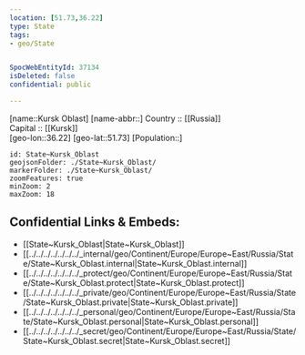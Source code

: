 ```yaml
---
location: [51.73,36.22] 
type: State
tags:
- geo/State


SpocWebEntityId: 37134
isDeleted: false
confidential: public

---
```

[name::Kursk Oblast] 
[name-abbr::] 
Country :: [[Russia]]  
Capital :: [[Kursk]]  
[geo-lon::36.22] 
[geo-lat::51.73] 
[Population::] 



```leaflet
id: State~Kursk_Oblast
geojsonFolder: ./State~Kursk_Oblast/
markerFolder: ./State~Kursk_Oblast/
zoomFeatures: true 
minZoom: 2 
maxZoom: 18
```


## Confidential Links & Embeds: 
- [[State~Kursk_Oblast|State~Kursk_Oblast]]  
- [[../../../../../../../_internal/geo/Continent/Europe/Europe~East/Russia/State/State~Kursk_Oblast.internal|State~Kursk_Oblast.internal]] 
- [[../../../../../../../_protect/geo/Continent/Europe/Europe~East/Russia/State/State~Kursk_Oblast.protect|State~Kursk_Oblast.protect]] 
- [[../../../../../../../_private/geo/Continent/Europe/Europe~East/Russia/State/State~Kursk_Oblast.private|State~Kursk_Oblast.private]] 
- [[../../../../../../../_personal/geo/Continent/Europe/Europe~East/Russia/State/State~Kursk_Oblast.personal|State~Kursk_Oblast.personal]] 
- [[../../../../../../../_secret/geo/Continent/Europe/Europe~East/Russia/State/State~Kursk_Oblast.secret|State~Kursk_Oblast.secret]] 
